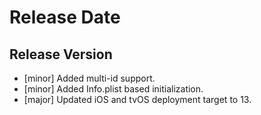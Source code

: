 # Release Date

## Release Version

- [minor] Added multi-id support.
- [minor] Added Info.plist based initialization.
- [major] Updated iOS and tvOS deployment target to 13.
